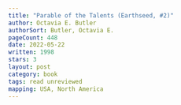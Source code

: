 ```yaml
---
title: "Parable of the Talents (Earthseed, #2)"
author: Octavia E. Butler
authorSort: Butler, Octavia E.
pageCount: 448
date: 2022-05-22
written: 1998
stars: 3
layout: post
category: book
tags: read unreviewed
mapping: USA, North America
---
```


